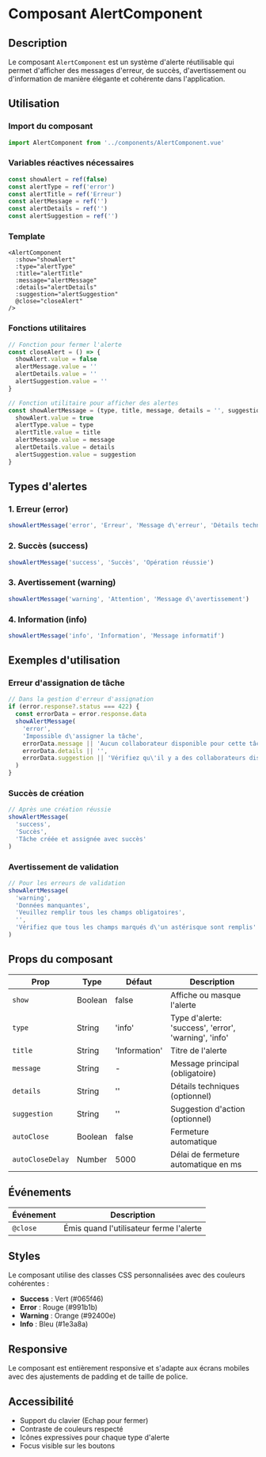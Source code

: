 # Composant AlertComponent

## Description
Le composant `AlertComponent` est un système d'alerte réutilisable qui permet d'afficher des messages d'erreur, de succès, d'avertissement ou d'information de manière élégante et cohérente dans l'application.

## Utilisation

### Import du composant
```javascript
import AlertComponent from '../components/AlertComponent.vue'
```

### Variables réactives nécessaires
```javascript
const showAlert = ref(false)
const alertType = ref('error')
const alertTitle = ref('Erreur')
const alertMessage = ref('')
const alertDetails = ref('')
const alertSuggestion = ref('')
```

### Template
```vue
<AlertComponent
  :show="showAlert"
  :type="alertType"
  :title="alertTitle"
  :message="alertMessage"
  :details="alertDetails"
  :suggestion="alertSuggestion"
  @close="closeAlert"
/>
```

### Fonctions utilitaires
```javascript
// Fonction pour fermer l'alerte
const closeAlert = () => {
  showAlert.value = false
  alertMessage.value = ''
  alertDetails.value = ''
  alertSuggestion.value = ''
}

// Fonction utilitaire pour afficher des alertes
const showAlertMessage = (type, title, message, details = '', suggestion = '') => {
  showAlert.value = true
  alertType.value = type
  alertTitle.value = title
  alertMessage.value = message
  alertDetails.value = details
  alertSuggestion.value = suggestion
}
```

## Types d'alertes

### 1. Erreur (error)
```javascript
showAlertMessage('error', 'Erreur', 'Message d\'erreur', 'Détails techniques', 'Suggestion')
```

### 2. Succès (success)
```javascript
showAlertMessage('success', 'Succès', 'Opération réussie')
```

### 3. Avertissement (warning)
```javascript
showAlertMessage('warning', 'Attention', 'Message d\'avertissement')
```

### 4. Information (info)
```javascript
showAlertMessage('info', 'Information', 'Message informatif')
```

## Exemples d'utilisation

### Erreur d'assignation de tâche
```javascript
// Dans la gestion d'erreur d'assignation
if (error.response?.status === 422) {
  const errorData = error.response.data
  showAlertMessage(
    'error',
    'Impossible d\'assigner la tâche',
    errorData.message || 'Aucun collaborateur disponible pour cette tâche',
    errorData.details || '',
    errorData.suggestion || 'Vérifiez qu\'il y a des collaborateurs disponibles avec la compétence requise'
  )
}
```

### Succès de création
```javascript
// Après une création réussie
showAlertMessage(
  'success',
  'Succès',
  'Tâche créée et assignée avec succès'
)
```

### Avertissement de validation
```javascript
// Pour les erreurs de validation
showAlertMessage(
  'warning',
  'Données manquantes',
  'Veuillez remplir tous les champs obligatoires',
  '',
  'Vérifiez que tous les champs marqués d\'un astérisque sont remplis'
)
```

## Props du composant

| Prop | Type | Défaut | Description |
|------|------|--------|-------------|
| `show` | Boolean | false | Affiche ou masque l'alerte |
| `type` | String | 'info' | Type d'alerte: 'success', 'error', 'warning', 'info' |
| `title` | String | 'Information' | Titre de l'alerte |
| `message` | String | - | Message principal (obligatoire) |
| `details` | String | '' | Détails techniques (optionnel) |
| `suggestion` | String | '' | Suggestion d'action (optionnel) |
| `autoClose` | Boolean | false | Fermeture automatique |
| `autoCloseDelay` | Number | 5000 | Délai de fermeture automatique en ms |

## Événements

| Événement | Description |
|-----------|-------------|
| `@close` | Émis quand l'utilisateur ferme l'alerte |

## Styles

Le composant utilise des classes CSS personnalisées avec des couleurs cohérentes :
- **Success** : Vert (#065f46)
- **Error** : Rouge (#991b1b)
- **Warning** : Orange (#92400e)
- **Info** : Bleu (#1e3a8a)

## Responsive

Le composant est entièrement responsive et s'adapte aux écrans mobiles avec des ajustements de padding et de taille de police.

## Accessibilité

- Support du clavier (Echap pour fermer)
- Contraste de couleurs respecté
- Icônes expressives pour chaque type d'alerte
- Focus visible sur les boutons
